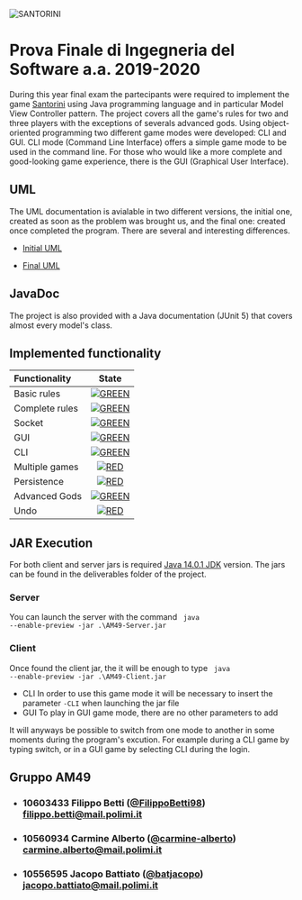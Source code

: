 ![SANTORINI](https://pbs.twimg.com/media/DcMrncHWsAIr5dB?format=jpg&name=small)
# Prova Finale di Ingegneria del Software a.a. 2019-2020
During this year final exam the partecipants were required to implement the game [Santorini](http://www.craniocreations.it/prodotto/santorini/) using Java programming language and in particular Model View Controller pattern. The project covers all the game's rules for two and three players with the exceptions of severals advanced gods. Using object-oriented programming two different game modes were developed: CLI and GUI. CLI mode (Command Line Interface) offers a simple game mode to be used in the command line. For those who would like a more complete and good-looking game experience, there is the GUI (Graphical User Interface).

## UML
The UML documentation is avialable in two different versions, the initial one, created as soon as the problem was brought us, and the final one: created once completed the program. There are several and interesting differences.

* [Initial UML](/http://linkUMLiniziale.com)

* [Final UML](/http://linkUMLfinale.com)

## JavaDoc
The project is also provided with a Java documentation (JUnit 5) that covers almost every model's class.

## Implemented functionality
| Functionality | State |
|:-----------------------|:------------------------------------:|
| Basic rules | [![GREEN](https://placehold.it/15/44bb44/44bb44)](#) |
| Complete rules |[![GREEN](https://placehold.it/15/44bb44/44bb44)](#) |
| Socket |[![GREEN](https://placehold.it/15/44bb44/44bb44)](#) |
| GUI | [![GREEN](https://placehold.it/15/44bb44/44bb44)](#) |
| CLI |[![GREEN](https://placehold.it/15/44bb44/44bb44)](#) |
| Multiple games | [![RED](https://placehold.it/15/f03c15/f03c15)](#) |
| Persistence | [![RED](https://placehold.it/15/f03c15/f03c15)](#) |
| Advanced Gods | [![GREEN](https://placehold.it/15/44bb44/44bb44)](#) |
| Undo | [![RED](https://placehold.it/15/f03c15/f03c15)](#) |

## JAR Execution
For both client and server jars is required [Java 14.0.1 JDK](https://jdk.java.net/14/) version.
The jars can be found in the deliverables folder of the project.

### Server
You can launch the server with the command <code> java --enable-preview -jar .\AM49-Server.jar </code>
  
### Client
Once found the client jar, the it will be enough to type  <code> java --enable-preview -jar .\AM49-Client.jar </code>
- CLI 
In order to use this game mode it will be necessary to insert the parameter <code>-CLI</code> when launching the jar file
- GUI
To play in GUI game mode, there are no other parameters to add

It will anyways be possible to switch from one mode to another in some moments during the program's excution. For example during a CLI game by typing switch, or in a GUI game by selecting CLI during the login.
## Gruppo AM49

- ###   10603433    Filippo Betti ([@FilippoBetti98](https://github.com/FilippoBetti98))<br>filippo.betti@mail.polimi.it
- ###   10560934    Carmine Alberto ([@carmine-alberto](https://github.com/carmine-alberto))<br>carmine.alberto@mail.polimi.it
- ###   10556595    Jacopo Battiato ([@batjacopo](https://github.com/batjacopo))<br>jacopo.battiato@mail.polimi.it
<br>
